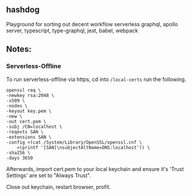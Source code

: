 ## hashdog

Playground for sorting out decent workflow serverless graphql, apollo server, typescript, type-graphql, jest, babel, webpack

## Notes:

### Serverless-Offline

To run serverless-offline via https, cd into `/local-certs` run the following.

```
openssl req \
-newkey rsa:2048 \
-x509 \
-nodes \
-keyout key.pem \
-new \
-out cert.pem \
-subj /CN=localhost \
-reqexts SAN \
-extensions SAN \
-config <(cat /System/Library/OpenSSL/openssl.cnf \
    <(printf '[SAN]\nsubjectAltName=DNS:localhost')) \
-sha256 \
-days 3650
```

Afterwards, import cert.pem to your local keychain and ensure it's 'Trust Settings' are set to "Always Trust".

Close out keychain, restart browser, profit.

